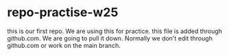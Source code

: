 # repo-practise-w25
this is our first repo. We are using this for practice.
this file is added through github.com. We are going to pull it down. Normally we don't edit through github.com or work on the main branch.
